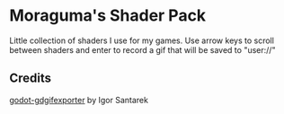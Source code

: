 # Moraguma's Shader Pack
Little collection of shaders I use for my games. Use arrow keys to scroll between shaders and enter to record a gif that will be saved to "user://"

## Credits
[godot-gdgifexporter](https://github.com/jegor377/godot-gdgifexporter?tab=MIT-1-ov-file) by Igor Santarek